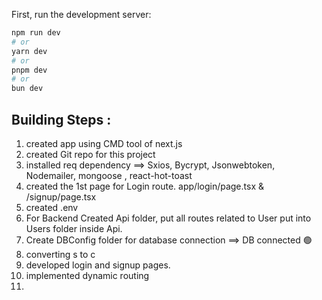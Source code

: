 

First, run the development server:

```bash
npm run dev
# or
yarn dev
# or
pnpm dev
# or
bun dev
```

## Building Steps :
1. created app using CMD tool of next.js
2. created Git repo for this project
3. installed req dependency ==> Sxios, Bycrypt, Jsonwebtoken, Nodemailer, mongoose , react-hot-toast
4. created the 1st page for Login route. app/login/page.tsx & /signup/page.tsx
5. created .env 
6. For Backend Created Api folder, put all routes related to User put into Users folder inside Api.
7. Create DBConfig folder for database connection ==> DB connected 🟢
8. converting s to c
9. developed login and signup pages.
10. implemented dynamic routing
11. 